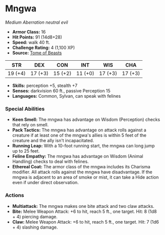 # Mngwa

*Medium* *Aberration* *neutral evil*

- **Armor Class:** 16
- **Hit Points:** 91 (14d8+28)
- **Speed:** walk 40 ft.
- **Challenge Rating:** 4 (1,100 XP)
- **Source:** [Tome of Beasts](https://koboldpress.com/kpstore/product/tome-of-beasts-for-5th-edition-print/)

| STR | DEX | CON | INT | WIS | CHA |
| --- | --- | --- | --- | --- | --- |
| 19 (+4) | 17 (+3) | 15 (+2) | 11 (+0) | 17 (+3) | 17 (+3) |

- **Skills:** perception +5, stealth +7
- **Senses:** darkvision 60 ft., passive Perception 15
- **Languages:** Common, Sylvan, can speak with felines
### Special Abilities
- **Keen Smell:** The mngwa has advantage on Wisdom (Perception) checks that rely on smell.
- **Pack Tactics:** The mngwa has advantage on attack rolls against a creature if at least one of the mngwa's allies is within 5 feet of the creature and the ally isn't incapacitated.
- **Running Leap:** With a 10-foot running start, the mngwa can long jump up to 25 feet.
- **Feline Empathy:** The mngwa has advantage on Wisdom (Animal Handling) checks to deal with felines.
- **Ethereal Coat:** The armor class of the mngwa includes its Charisma modifier. All attack rolls against the mngwa have disadvantage. If the mngwa is adjacent to an area of smoke or mist, it can take a Hide action even if under direct observation.
### Actions
- **Multiattack:** The mngwa makes one bite attack and two claw attacks.
- **Bite:** Melee Weapon Attack: +6 to hit, reach 5 ft., one target. Hit: 8 (1d8 + 4) piercing damage.
- **Claw:** Melee Weapon Attack: +6 to hit, reach 5 ft., one target. Hit: 7 (1d6 + 4) slashing damage.
